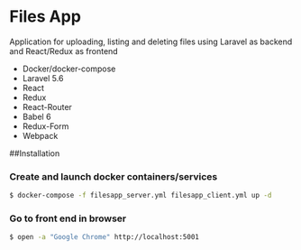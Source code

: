 # Files App #

Application for uploading, listing and deleting files using Laravel as backend and React/Redux as frontend

* Docker/docker-compose
* Laravel 5.6
* React
* Redux
* React-Router
* Babel 6
* Redux-Form
* Webpack

##Installation

### Create and launch docker containers/services
```sh
$ docker-compose -f filesapp_server.yml filesapp_client.yml up -d

```

### Go to front end in browser

```sh
$ open -a "Google Chrome" http://localhost:5001
```
 
